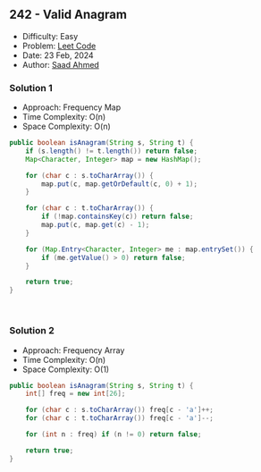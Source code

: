 ## 242 - Valid Anagram
- Difficulty: Easy
- Problem: <a href="https://leetcode.com/problems/valid-anagram/">Leet Code</a>
- Date: 23 Feb, 2024
- Author: <a href="https://saadahmedev.com">Saad Ahmed</a>

### Solution 1
- Approach: Frequency Map
- Time Complexity: O(n)
- Space Complexity: O(n)

```java
public boolean isAnagram(String s, String t) {
    if (s.length() != t.length()) return false;
    Map<Character, Integer> map = new HashMap();

    for (char c : s.toCharArray()) {
        map.put(c, map.getOrDefault(c, 0) + 1);
    }

    for (char c : t.toCharArray()) {
        if (!map.containsKey(c)) return false;
        map.put(c, map.get(c) - 1);
    }

    for (Map.Entry<Character, Integer> me : map.entrySet()) {
        if (me.getValue() > 0) return false;
    }

    return true;
}
```
<br>

### Solution 2
- Approach: Frequency Array
- Time Complexity: O(n)
- Space Complexity: O(1)

```java
public boolean isAnagram(String s, String t) {
    int[] freq = new int[26];

    for (char c : s.toCharArray()) freq[c - 'a']++;
    for (char c : t.toCharArray()) freq[c - 'a']--;

    for (int n : freq) if (n != 0) return false;

    return true;
}
```